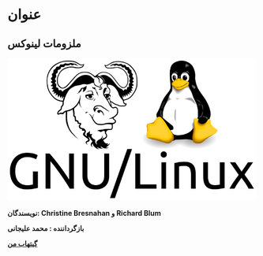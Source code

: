 # عنوان

## ملزومات لینوکس

![نماد گنو/لینوکس](./images/index/book_logo.png)


**نویسندگان: Christine Bresnahan و Richard Blum**

**بازگرداننده : محمد علیجانی**

**[گیتهاب من](https://github.com/malijani/)**
